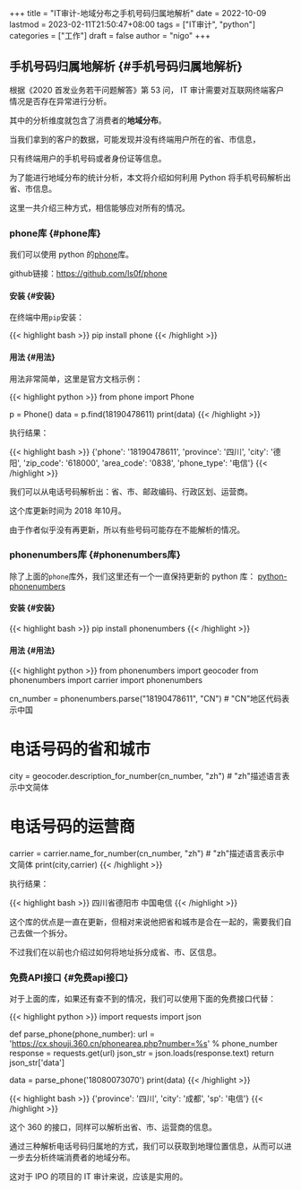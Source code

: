 +++
title = "IT审计-地域分布之手机号码归属地解析"
date = 2022-10-09
lastmod = 2023-02-11T21:50:47+08:00
tags = ["IT审计", "python"]
categories = ["工作"]
draft = false
author = "nigo"
+++

## 手机号码归属地解析 {#手机号码归属地解析}

根据《2020 首发业务若干问题解答》第 53 问， IT 审计需要对互联网终端客户情况是否存在异常进行分析。

其中的分析维度就包含了消费者的**地域分布**。

当我们拿到的客户的数据，可能发现并没有终端用户所在的省、市信息，

只有终端用户的手机号码或者身份证等信息。

为了能进行地域分布的统计分析，本文将介绍如何利用 Python 将手机号码解析出省、市信息。

这里一共介绍三种方式，相信能够应对所有的情况。


### phone库 {#phone库}

我们可以使用 python 的[phone](https://github.com/ls0f/phone)库。

github链接：<https://github.com/ls0f/phone>


#### 安装 {#安装}

在终端中用`pip`安装：

{{< highlight bash >}}
pip install phone
{{< /highlight >}}


#### 用法 {#用法}

用法非常简单，这里是官方文档示例：

{{< highlight python >}}
from phone import Phone

p  = Phone()
data = p.find(18190478611)
print(data)
{{< /highlight >}}

执行结果：

{{< highlight bash >}}
{'phone': '18190478611', 'province': '四川', 'city': '德阳', 'zip_code': '618000', 'area_code': '0838', 'phone_type': '电信'}
{{< /highlight >}}

我们可以从电话号码解析出：省、市、邮政编码、行政区划、运营商。

这个库更新时间为 2018 年10月。

由于作者似乎没有再更新，所以有些号码可能存在不能解析的情况。


### phonenumbers库 {#phonenumbers库}

除了上面的`phone`库外，我们这里还有一个一直保持更新的 python 库： [python-phonenumbers](https://github.com/daviddrysdale/python-phonenumbers)


#### 安装 {#安装}

{{< highlight bash >}}
pip install phonenumbers
{{< /highlight >}}


#### 用法 {#用法}

{{< highlight python >}}
from phonenumbers import geocoder
from phonenumbers import carrier
import phonenumbers

cn_number = phonenumbers.parse("18190478611", "CN") # "CN"地区代码表示中国

# 电话号码的省和城市
city = geocoder.description_for_number(cn_number, "zh") # "zh"描述语言表示中文简体
# 电话号码的运营商
carrier = carrier.name_for_number(cn_number, "zh") # "zh"描述语言表示中文简体
print(city,carrier)
{{< /highlight >}}

执行结果：

{{< highlight bash >}}
四川省德阳市 中国电信
{{< /highlight >}}

这个库的优点是一直在更新，但相对来说他把省和城市是合在一起的，需要我们自己去做一个拆分。

不过我们在以前也介绍过如何将地址拆分成省、市、区信息。


### 免费API接口 {#免费api接口}

对于上面的库，如果还有查不到的情况，我们可以使用下面的免费接口代替：

{{< highlight python >}}
import requests
import json

def parse_phone(phone_number):
    url = 'https://cx.shouji.360.cn/phonearea.php?number=%s' % phone_number
    response = requests.get(url)
    json_str = json.loads(response.text)
    return json_str['data']

data = parse_phone('18080073070')
print(data)
{{< /highlight >}}

{{< highlight bash >}}
{'province': '四川', 'city': '成都', 'sp': '电信'}
{{< /highlight >}}

这个 360 的接口，同样可以解析出省、市、运营商的信息。

通过三种解析电话号码归属地的方式，我们可以获取到地理位置信息，从而可以进一步去分析终端消费者的地域分布。

这对于 IPO 的项目的 IT 审计来说，应该是实用的。
